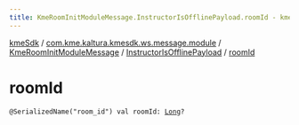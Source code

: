 ```yaml
---
title: KmeRoomInitModuleMessage.InstructorIsOfflinePayload.roomId - kmeSdk
---
```


[kmeSdk](../../../index.html) / [com.kme.kaltura.kmesdk.ws.message.module](../../index.html) / [KmeRoomInitModuleMessage](../index.html) / [InstructorIsOfflinePayload](index.html) / [roomId](./room-id.html)

# roomId

`@SerializedName("room_id") val roomId: `[`Long`](https://kotlinlang.org/api/latest/jvm/stdlib/kotlin/-long/index.html)`?`